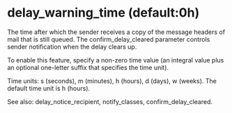 # delay_warning_time (default:0h) 


The time after which the sender receives a copy of the message
headers of mail that is still queued. The confirm_delay_cleared
parameter controls sender notification when the delay clears up.



To enable this feature, specify a non-zero time value (an integral
value plus an optional one-letter suffix that specifies the time
unit).



Time units: s (seconds), m (minutes), h (hours), d (days), w (weeks).
The default time unit is h (hours).



See also: delay_notice_recipient, notify_classes, confirm_delay_cleared.



